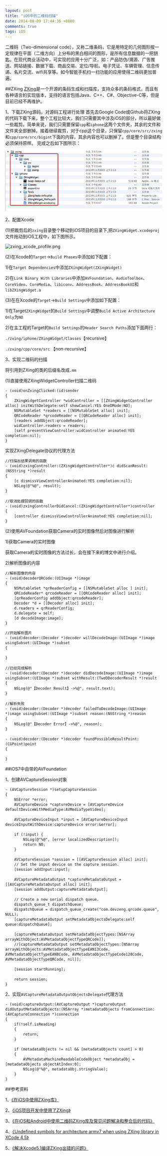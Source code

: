 ```yaml
---
layout: post
title: "iOS中的二维码扫描"
date: 2014-08-09 17:44:36 +0800
comments: true
tags: iOS
---
```


二维码（Two-dimensional code），又称二维条码，它是用特定的几何图形按一定规律在平面（二维方向）上分布的黑白相间的图形，是所有信息数据的一把钥匙。在现代商业活动中，可实现的应用十分广泛，如：产品防伪/溯源、广告推送、网站链接、数据下载、商品交易、定位/导航、电子凭证、车辆管理、信息传递、名片交流、wifi共享等。如今智能手机扫一扫功能的应用使得二维码更加普遍。

##ZXing
   [ZXing](https://github.com/zxing/zxing)是一个开源的条码生成和扫描库，支持众多的条码格式，而且有各种语言的实现版本，支持的语言包括Java、C++、C#、Objective-C等，但是目前已经不再维护。
  
1、下载ZXing源码，对源码工程进行处理
   首先去Google Code或Github将ZXing的代码下载下来，整个工程比较大，我们只需要其中涉及iOS的部分，所以最好做一些裁剪。简单来说，我们只需要保留`cpp`和`iphone`这两个文件夹，其余的文件和文件夹全部删掉。接着继续裁剪，对于cpp这个目录，只保留`cpp/core/src/zxing`和`cpp/core/src/bigint`下面的内容，其余内容也可以删掉了。但是整个目录结构必须保持原样。 完成之后如下图所示：
    
![ios_zxing_dir.png](/images/ios_qrcode/ios_zxing_dir.png)

2、配置Xcode
  
  (1)把裁剪后的`zxing`目录整个移动到iOS项目的目录下,把`ZXingWidget.xcodeproj`文件拖动到iOS工程中，如下图所示。
  
  ![zxing_xcode_profile.png](http://blog.devzeng.com/images/ios_qrcode/zxing_xcode_profile.png)
  
  (2)在Xcode的`Target`->`Build Phases`中添加如下配置：
  
   1)在`Target Dependencies`中添加`ZXingWidget(ZXingWidget)`
  
   2)在`Link Binary With Libraries`中添加`AVFoundation`、`AudioToolbox`、`CoreVideo`、`CoreMedia`、`libiconv`、`AddressBook`、`AddressBookUI`和`libZXingWidget.a`
  
  (3)在在Xcode的`Target`->`Build Settings`中添加如下配置：
  
   1)在Target`ZXingWidget`的`Build Settings`中调整`Build Active Architecture Only`为`NO`
   
   2)在主工程的Target的`Build Settings`的`Header Search Paths`添加下面两行：
   
   `./zxing/iphone/ZXingWidget/Classes`【recursive】
   
   `./zxing/cpp/core/src` 【non-recursive】

3、实现二维码的扫描

  将引用到ZXing的类的后缀名改成`.mm`

(1)直接使用ZXingWidgetController扫描二维码

```
- (void)onZxingClicked:(id)sender
{
    ZXingWidgetController *widController = [[ZXingWidgetController alloc] initWithDelegate:self showCancel:YES OneDMode:NO];
    NSMutableSet *readers = [[NSMutableSet alloc] init];
    QRCodeReader *qrcodeReader = [[QRCodeReader alloc] init];
    [readers addObject:qrcodeReader];
    widController.readers = readers;
    [self presentViewController:widController animated:YES completion:nil];
}
```

实现ZXingDelegate协议的代理方法

```
//扫描出结果调用的函数
- (void)zxingController:(ZXingWidgetController*)c didScanResult:(NSString *)result
{
    [c dismissViewControllerAnimated:YES completion:nil];
    NSLog(@"%@", result);
}

//取消处理回调的函数
- (void)zxingControllerDidCancel:(ZXingWidgetController*)controller
{
    [controller dismissViewControllerAnimated:YES completion:nil];
}
```

(2)使用AVFoundation获取Camera的实时图像然后对图像进行解析

1)获取Camera的实时图像

 获取Camera的实时图像的方法过长，会在接下来的博文中进行介绍。

2)解析图像的内容

```
//解析图像的内容
- (void)decoderQRCode:(UIImage *)image
{
    NSMutableSet *qrReaderConfig = [[NSMutableSet alloc ] init];
    QRCodeReader* qrcodeReader = [[QRCodeReader alloc] init];
    [qrReaderConfig addObject:qrcodeReader];
    Decoder *d = [[Decoder alloc] init];
    d.readers = qrReaderConfig;
    d.delegate = self;
    [d decodeImage:image];
}
```

```
//开始解析图片
- (void)decoder:(Decoder *)decoder willDecodeImage:(UIImage *)image usingSubset:(UIImage *)subset
{
    
}

//已经完成解析
- (void)decoder:(Decoder *)decoder didDecodeImage:(UIImage *)image usingSubset:(UIImage *)subset withResult:(TwoDDecoderResult *)result
{
    NSLog(@"【Decoder Result】->%@", result.text);
}

//解析失败
- (void)decoder:(Decoder *)decoder failedToDecodeImage:(UIImage *)image usingSubset:(UIImage *)subset reason:(NSString *)reason
{
    NSLog(@"【Decoder Error】->%@", reason);
}

- (void)decoder:(Decoder *)decoder foundPossibleResultPoint:(CGPoint)point
{
    
}
```

##iOS7中自带的AVFoundation

1、创建AVCaptureSession对象

```
- (AVCaptureSession *)setupCaptureSession
{
    NSError *error;
    AVCaptureDevice *captureDevice = [AVCaptureDevice defaultDeviceWithMediaType:AVMediaTypeVideo];
    
    AVCaptureDeviceInput *input = [AVCaptureDeviceInput deviceInputWithDevice:captureDevice error:&error];
    
    if (!input) {
        NSLog(@"%@", [error localizedDescription]);
        return NO;
    }
    
    AVCaptureSession *session = [[AVCaptureSession alloc] init];
    // Set the input device on the capture session.
    [session addInput:input];
    
    AVCaptureMetadataOutput *captureMetadataOutput = [[AVCaptureMetadataOutput alloc] init];
    [session addOutput:captureMetadataOutput];
    
    // Create a new serial dispatch queue.
    dispatch_queue_t dispatchQueue;
    dispatchQueue = dispatch_queue_create("com.devzeng.qrcode.queue", NULL);
    [captureMetadataOutput setMetadataObjectsDelegate:self queue:dispatchQueue];
    
    [captureMetadataOutput setMetadataObjectTypes:[NSArray arrayWithObject:AVMetadataObjectTypeQRCode]];
    //[captureMetadataOutput setMetadataObjectTypes:[NSArray arrayWithObjects:AVMetadataObjectTypeEAN13Code, AVMetadataObjectTypeEAN8Code, AVMetadataObjectTypeCode128Code, AVMetadataObjectTypeQRCode, nil]];
    
    [session startRunning];
    
    return session;
}
```

2、实现`AVCaptureMetadataOutputObjectsDelegate`代理方法

```
- (void)captureOutput:(AVCaptureOutput *)captureOutput didOutputMetadataObjects:(NSArray *)metadataObjects fromConnection:(AVCaptureConnection *)connection
{
    if(!self.isReading)
    {
        return;
    }
    
    if (metadataObjects != nil && [metadataObjects count] > 0)
    {
        AVMetadataMachineReadableCodeObject *metadataObj = [metadataObjects objectAtIndex:0];
        NSLog(@"%@", metadataObj.stringValue);
    }
}
```

##参考资料

1、[《在iOS中使用ZXing库》](http://www.devtang.com/blog/2012/12/23/use-zxing-library/)

2、[《iOS项目开发中使用了ZXing》](http://chenweihuacwh.iteye.com/blog/1918325)

3、[《在iOS和Android中使用二维码ZXing库及常见问题解决和整合后的代码》](http://thierry-xing.iteye.com/blog/1815295)

4、[《Undefined symbols for architecture armv7 when using ZXing library in XCode 4.5》](http://stackoverflow.com/questions/12968369/undefined-symbols-for-architecture-armv7-when-using-zxing-library-in-xcode-4-5)

5、[《解决Xcode5.1编译ZXing出错的问题》](http://blog.csdn.net/sing_sing/article/details/21512941)

